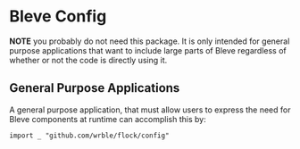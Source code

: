 # Bleve Config

**NOTE** you probably do not need this package.  It is only intended for general purpose applications that want to include large parts of Bleve regardless of whether or not the code is directly using it.

## General Purpose Applications

A general purpose application, that must allow users to express the need for Bleve components at runtime can accomplish this by:

```
import _ "github.com/wrble/flock/config"
```